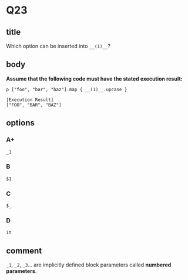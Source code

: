 # Q23

## title

Which option can be inserted into `__(1)__`?

## body

**Assume that the following code must have the stated execution result:**

```
p ["foo", "bar", "baz"].map { __(1)__.upcase }

[Execution Result]
["FOO", "BAR", "BAZ"]
```

## options

### A+

`_1`

### B

`$1`

### C

`$_`

### D

`it`

## comment

`_1`, `_2`, `_3`... are implicitly defined block parameters called **numbered parameters**.